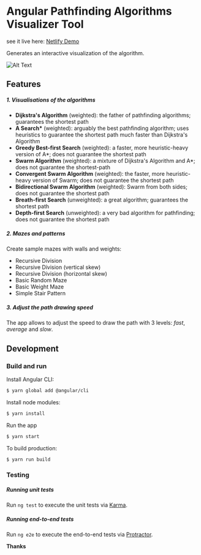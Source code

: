 # Angular Pathfinding Algorithms Visualizer Tool

see it live here: [Netlify Demo](https://ng8-pathfinder.netlify.app)

Generates an interactive visualization of the algorithm.

![Alt Text](https://media.giphy.com/media/Q8fjyPnOqQrwSmeju4/giphy.gif)

## Features

##### 1. Visualisations of the algorithms

- **Dijkstra's Algorithm** (weighted): the father of pathfinding algorithms; guarantees the shortest path
- **A Search\*** (weighted): arguably the best pathfinding algorithm; uses heuristics to guarantee the shortest path much faster than Dijkstra's Algorithm
- **Greedy Best-first Search** (weighted): a faster, more heuristic-heavy version of A\*; does not guarantee the shortest path
- **Swarm Algorithm** (weighted): a mixture of Dijkstra's Algorithm and A\*; does not guarantee the shortest-path
- **Convergent Swarm Algorithm** (weighted): the faster, more heuristic-heavy version of Swarm; does not guarantee the shortest path
- **Bidirectional Swarm Algorithm** (weighted): Swarm from both sides; does not guarantee the shortest path
- **Breath-first Search** (unweighted): a great algorithm; guarantees the shortest path
- **Depth-first Search** (unweighted): a very bad algorithm for pathfinding; does not guarantee the shortest path

##### 2. Mazes and patterns

Create sample mazes with walls and weights:

- Recursive Division
- Recursive Division (vertical skew)
- Recursive Division (horizontal skew)
- Basic Random Maze
- Basic Weight Maze
- Simple Stair Pattern

##### 3. Adjust the path drawing speed

The app allows to adjust the speed to draw the path with 3 levels: _fast_, _average_ and _slow_.

## Development

### Build and run

Install Angular CLI:

```sh
$ yarn global add @angular/cli
```

Install node modules:

```sh
$ yarn install
```

Run the app

```sh
$ yarn start
```

To build production:

```sh
$ yarn run build
```

### Testing

##### Running unit tests

Run `ng test` to execute the unit tests via [Karma](https://karma-runner.github.io).

##### Running end-to-end tests

Run `ng e2e` to execute the end-to-end tests via [Protractor](http://www.protractortest.org/).

**Thanks**
